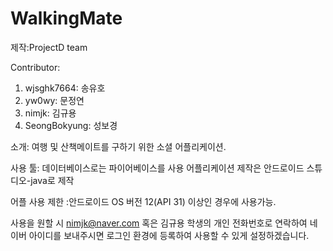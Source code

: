 # WalkingMate

제작:ProjectD team

Contributor:
1. wjsghk7664: 송유호
2. yw0wy: 문정연
3. nimjk: 김규용
4. SeongBokyung: 성보경

소개:
여행 및 산책메이트를 구하기 위한 소셜 어플리케이션.

사용 툴:
데이터베이스로는 파이어베이스를 사용
어플리케이션 제작은 안드로이드 스튜디오-java로 제작

어플 사용 제한
:안드로이드 OS 버전 12(API 31) 이상인 경우에 사용가능. 

사용을 원할 시 nimjk@naver.com 혹은 김규용 학생의 개인 전화번호로 연락하여 네이버 아이디를 보내주시면
로그인 환경에 등록하여 사용할 수 있게 설정하겠습니다.
